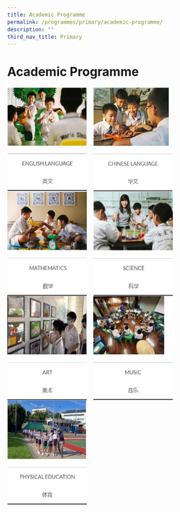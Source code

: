 ```yaml
---
title: Academic Programme
permalink: /programmes/primary/academic-programme/
description: ""
third_nav_title: Primary
---
```

# Academic Programme

<p><a href="https://staging.d2r0kwuamjw0vo.amplifyapp.com/programmes/primary/academic-programme/english/">
<img src="/images/Academic%20Programme/Primary/English%20Language.jpg" style="width:183px;height:240px;margin-right:15px;" align = "left">
</a></p>


<p><a href="https://staging.d2r0kwuamjw0vo.amplifyapp.com/programmes/primary/academic-programme/chinese/">
<img src="/images/Academic%20Programme/Primary/Chinese%20Language.jpg" style="width:183px;height:240px;margin-right:15px;" align = "left">
</a></p>


<p><a href="https://staging.d2r0kwuamjw0vo.amplifyapp.com/programmes/primary/academic-programme/mathematics/">
<img src="/images/Academic%20Programme/Primary/Mathematics.jpg" style="width:183px;height:240px;margin-right:15px;" align = "left">
</a></p>


<p><a href="https://staging.d2r0kwuamjw0vo.amplifyapp.com/programmes/primary/academic-programme/science/">
<img src="/images/Academic%20Programme/Primary/Science.jpg" style="width:183px;height:240px;margin-right:15px;" align = "left">
</a></p>

<br><br><br><br><br><br><br><br><br>

<p><a href="https://staging.d2r0kwuamjw0vo.amplifyapp.com/programmes/primary/academic-programme/art/">
<img src="/images/Academic%20Programme/Primary/Art.jpg" style="width:183px;height:240px;margin-right:15px;" align = "left">
</a></p>


<p><a href="https://staging.d2r0kwuamjw0vo.amplifyapp.com/programmes/primary/academic-programme/music/">
<img src="/images/Academic%20Programme/Primary/Music.jpg" style="width:183px;height:240px;margin-right:15px;" align = "left">
</a></p>

<p><a href="https://staging.d2r0kwuamjw0vo.amplifyapp.com/programmes/primary/academic-programme/physical-education/">
<img src="/images/Academic%20Programme/Primary/Physical%20Education.jpg" style="width:183px;height:240px;margin-right:15px;" align = "left">
</a></p>
